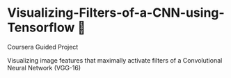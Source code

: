 # Visualizing-Filters-of-a-CNN-using-Tensorflow :eyes:
Coursera Guided Project

Visualizing image features that maximally activate filters of a Convolutional Neural Network (VGG-16)
